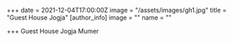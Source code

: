 +++
date = 2021-12-04T17:00:00Z
image = "/assets/images/gh1.jpg"
title = "Guest House Jogja"
[author_info]
image = ""
name = ""

+++
Guest House Jogja Mumer